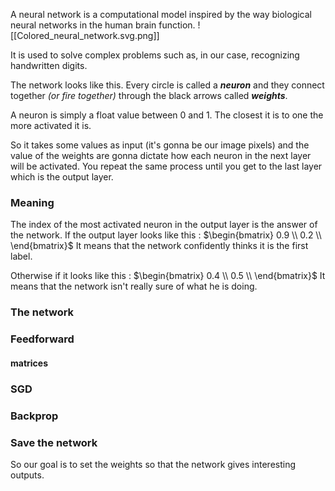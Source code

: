 
  
A neural network is a computational model inspired by the way biological neural networks in the human brain function.
<span class="rightimg"><span class="smallimg">
![[Colored_neural_network.svg.png]]
</span></span>

It is used to solve complex problems such as, in our case, recognizing handwritten digits.

The network looks like this. Every circle is called a _**neuron**_ and they connect together _(or fire together)_ through the black arrows called _**weights**_.

A neuron is simply a float value between 0 and 1. The closest it is to one the more activated it is.

So it takes some values as input (it's gonna be our image pixels) and the value of the weights are gonna dictate how each neuron in the next layer will be activated. You repeat the same process until you get to the last layer which is the output layer. 

### Meaning

The index of the most activated neuron in the output layer is the answer of the network.
If the output layer looks like this :  $\begin{bmatrix} 0.9 \\ 0.2  \\ \end{bmatrix}$
It means that the network confidently thinks it is the first label. 

Otherwise if it looks like this : $\begin{bmatrix} 0.4 \\ 0.5  \\ \end{bmatrix}$ 
It means that the network isn't really sure of what he is doing.

### The network

### Feedforward

#### matrices

### SGD

### Backprop

### Save the network

So our goal is to set the weights so that the network gives interesting outputs.